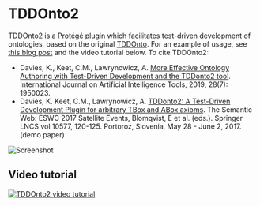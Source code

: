# TDDOnto2

TDDOnto2 is a [Protégé] plugin which facilitates test-driven development of ontologies, based on the original [TDDOnto].  For an example of usage, see [this blog post][KeetBlog] and the video tutorial below. 
To cite TDDOnto2:

* Davies, K., Keet, C.M., Lawrynowicz, A. [More Effective Ontology Authoring with Test-Driven Development and the TDDonto2 tool](http://dx.doi.org/10.1142/S0218213019500234). International Journal on Artificial Intelligence Tools, 2019, 28(7): 1950023.
* Davies, K. Keet, C.M., Lawrynowicz, A. [TDDonto2: A Test-Driven Development Plugin for arbitrary TBox and ABox axioms](http://www.meteck.org/files/TTDalgoDemoPaperESWC17.pdf). The Semantic Web: ESWC 2017 Satellite Events, Blomqvist, E et al. (eds.). Springer LNCS vol 10577, 120-125. Portoroz, Slovenia, May 28 - June 2, 2017. (demo paper)

![Screenshot](https://keet.files.wordpress.com/2016/12/poolbraaimissing.png)

[Protégé]: http://protege.stanford.edu/
[TDDOnto]: https://semantic.cs.put.poznan.pl/wiki/aristoteles/
[KeetBlog]: https://keet.wordpress.com/2016/12/15/improved-tddonto-v2-more-types-of-axioms-supported-and-better-feedback/
[VideoTutorial]: http://www.cs.put.poznan.pl/alawrynowicz/demo1pizzaESWC2017.mov

## Video tutorial

[![TDDOnto2 video tutorial](https://img.youtube.com/vi/TZR8h1unCa4/0.jpg)](https://www.youtube.com/watch?v=TZR8h1unCa4)
